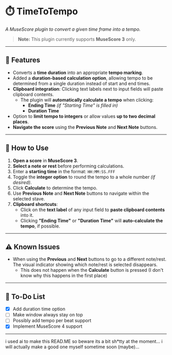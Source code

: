 # ⏱️ TimeToTempo  

*A MuseScore plugin to convert a given time frame into a tempo.*  

> **Note:** This plugin currently supports **MuseScore 3** only.

---

## 🚀 Features  

- Converts a **time duration** into an appropriate **tempo marking**.  
- Added a **duration-based calculation option**, allowing tempo to be determined from a single duration instead of start and end times.  
- **Clipboard integration**: Clicking text labels next to input fields will paste clipboard contents.  
  - The plugin will **automatically calculate a tempo** when clicking:  
    - **Ending Time** *(if "Starting Time" is filled in)*  
    - **Duration Time**  
- Option to **limit tempo to integers** or allow values **up to two decimal places**.  
- **Navigate the score** using the **Previous Note** and **Next Note** buttons.  

---

## 🎵 How to Use  

1. **Open a score** in **MuseScore 3**.  
2. **Select a note or rest** before performing calculations.  
3. Enter a **starting time** in the format: `HH:MM:SS.FFF`  
4. Toggle the **integer option** to round the tempo to a whole number *(if desired)*.  
5. Click **Calculate** to determine the tempo.  
6. Use **Previous Note** and **Next Note** buttons to navigate within the selected stave.  
7. **Clipboard shortcuts**:  
   - Click on the **text label** of any input field to **paste clipboard contents** into it.  
   - Clicking **"Ending Time"** or **"Duration Time"** will **auto-calculate the tempo**, if possible.  

---

## ⚠️ Known Issues
- When using the **Previous** and **Next** buttons to go to a different note/rest. The visual indicator showing which note/rest is selected disappears.
  - This does not happen when the **Calculate** button is pressed (I don't know why this happens in the first place)

---

## 📌 To-Do List  

- [x] Add duration time option
- [ ] Make window always stay on top
- [ ] Possibly add tempo per beat support
- [x] Implement MuseScore 4 support

---

i used ai to make this READ.ME so beware its a bit sh*tty at the moment... i will actually make a good one myself sometime soon (maybe)...
